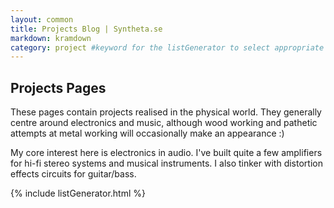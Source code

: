 ```yaml
---
layout: common
title: Projects Blog | Syntheta.se
markdown: kramdown
category: project #keyword for the listGenerator to select appropriate posts with which to populate the list
---
```


## Projects Pages
These pages contain projects realised in the physical world. They generally centre around electronics and music, although wood working and pathetic attempts at metal working will occasionally make an appearance :)

My core interest here is electronics in audio. I've built quite a few amplifiers for hi-fi stereo systems and musical instruments. I also tinker with distortion effects circuits for guitar/bass.

{% include listGenerator.html %}
